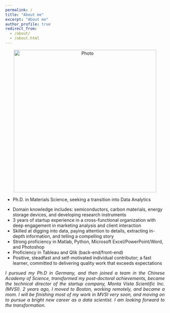 ```yaml
---
permalink: /
title: "About me"
excerpt: "About me"
author_profile: true
redirect_from: 
  - /about/
  - /about.html
---
```


<p align="center">
  <img src="https://xi-n-yi.github.io/mysite/files/xi-n-yi_img.JPG?raw=true" alt="Photo" style="width: 450px;"/> 
</p>

<ul>
<p style="text-align:justify">
<li> <p style="text-align:justify">Ph.D. in Materials Science, seeking a transition into Data Analytics </p></li>
<li> Domain knowledge includes: semiconductors, carbon materials, energy storage devices, and developing research instruments<Br></li>
<li> 3 years of startup experience in a cross-functional organization with deep engagement in marketing analysis and client interaction <Br></li>
<li> Skilled at digging into data, paying attention to details, extracting in-depth information, and telling a compelling story <Br></li>
<li> Strong proficiency in Matlab, Python, Microsoft Excel/PowerPoint/Word, and Photoshop<Br></li>
<li> Proficiency in Tableau and Qlik (back-end/front-end)<Br></li>
<li> Positive, steadfast and self-motivated individual contributor; a fast learner, committed to delivering quality work that exceeds expectations<Br></li>
</p>
</ul>
<p style="text-align:justify">
<i>I pursued my Ph.D in Germany, and then joined a team in the Chinese Academy of Science, transformed my post-doctoral achievements, became the technical director of the startup company, Monta Vista Scientific Inc.(MVSI). 2 years ago, I moved to Boston, working remotely, and became a mom. I will be finishing most of my work in MVSI very soon, and moving on to pursue a bright new career as a data scientist. I am looking forward to the transformation.</i>
</p>

